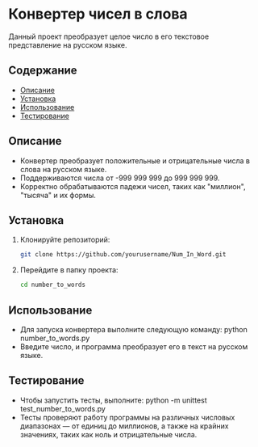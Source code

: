 # Конвертер чисел в слова

Данный проект преобразует целое число в его текстовое представление на русском языке.

## Содержание
- [Описание](#описание)
- [Установка](#установка)
- [Использование](#использование)
- [Тестирование](#тестирование)

## Описание

- Конвертер преобразует положительные и отрицательные числа в слова на русском языке.
- Поддерживаются числа от -999 999 999 до 999 999 999.
- Корректно обрабатываются падежи чисел, таких как "миллион", "тысяча" и их формы.

## Установка

1. Клонируйте репозиторий:
   ```bash
   git clone https://github.com/yourusername/Num_In_Word.git

2. Перейдите в папку проекта:
    ```bash
    cd number_to_words

## Использование

- Для запуска конвертера выполните следующую команду:
    python number_to_words.py
- Введите число, и программа преобразует его в текст на русском языке.

## Тестирование

- Чтобы запустить тесты, выполните:
    python -m unittest test_number_to_words.py
- Тесты проверяют работу программы на различных числовых диапазонах — от единиц до миллионов, а также на крайних значениях, таких как ноль и отрицательные числа.
